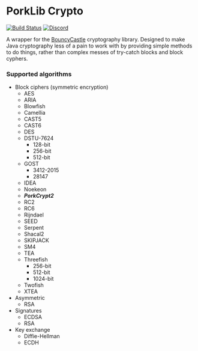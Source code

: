 # PorkLib Crypto

[![Build Status](https://jenkins.daporkchop.net/job/PorkLib/job/crypto/badge/icon)](https://jenkins.daporkchop.net/job/PorkLib/job/crypto)
[![Discord](https://img.shields.io/discord/428813657816956929.svg)](https://discord.gg/FrBHHCk)

A wrapper for the [BouncyCastle](https://www.bouncycastle.org/java.html) cryptography library. Designed to make Java cryptography less of a pain to work with by providing simple methods to do things, rather than complex messes of try-catch blocks and block cyphers.

### Supported algorithms  
- Block ciphers (symmetric encryption)  
  - AES
  - ARIA
  - Blowfish
  - Camellia
  - CAST5
  - CAST6
  - DES
  - DSTU-7624
    - 128-bit
    - 256-bit
    - 512-bit
  - GOST
    - 3412-2015
    - 28147
  - IDEA
  - Noekeon
  - ***PorkCrypt2***
  - RC2
  - RC6
  - Rijndael
  - SEED
  - Serpent
  - Shacal2
  - SKIPJACK
  - SM4
  - TEA
  - Threefish
    - 256-bit
    - 512-bit
    - 1024-bit
  - Twofish
  - XTEA
- Asymmetric
  - RSA
- Signatures
  - ECDSA
  - RSA
- Key exchange  
  - Diffie-Hellman
  - ECDH
